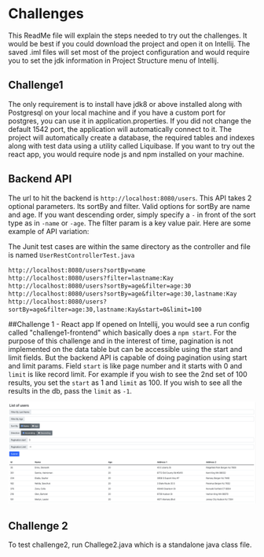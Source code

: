 # Challenges

This ReadMe file will explain the steps needed to try out the challenges. It would be best if you could download the project and open it on Intellij. 
The saved .iml files will set most of the project configuration and would require you to set the jdk information in Project Structure menu of Intellij.

## Challenge1

The only requirement is to install have jdk8 or above installed along with Postgresql on your local machine and if you have a custom port for postgres, you can use it in application.properties.
If you did not change the default 1542 port, the application will automatically connect to it.
The project will automatically create a database, the required tables and indexes along with test data using a utility called Liquibase.
If you want to try out the react app, you would require node js and npm installed on your machine.
## Backend API
The url to hit the backend is `http://localhost:8080/users`. This API takes 2 optional parameters.
Its sortBy and filter. Valid options for sortBy are name and age. If you want descending order, simply specify a `-` in front of the sort type as in `-name` or `-age`.
The filter param is a key value pair. Here are some example of API variation:

The Junit test cases are within the same directory as the controller and file is named `UserRestControllerTest.java` 

```
http://localhost:8080/users?sortBy=name
http://localhost:8080/users?filter=lastname:Kay
http://localhost:8080/users?sortBy=age&filter=age:30
http://localhost:8080/users?sortBy=age&filter=age:30,lastname:Kay
http://localhost:8080/users?sortBy=age&filter=age:30,lastname:Kay&start=0&limit=100
```

##Challenge 1 - React app
If opened on Intellij, you would see a run config called "challenge1-frontend" which basically does a `npm start`.
For the purpose of this challenge and in the interest of time, pagination is not implemented on the data table but can be accessible using the start and limit fields.
But the backend API is capable of doing pagination using start and limit params.
Field `start` is like page number and it starts with 0 and `limit` is like record limit. 
For example if you wish to see the 2nd set of 100 results, you set the `start` as 1 and `limit` as 100.
If you wish to see all the results in the db, pass the `limit` as `-1`.

![Alt text](ReactAppScreenshot.png?raw=true "ReactApp")

## Challenge 2
To test challenge2, run Challege2.java which is a standalone java class file.

